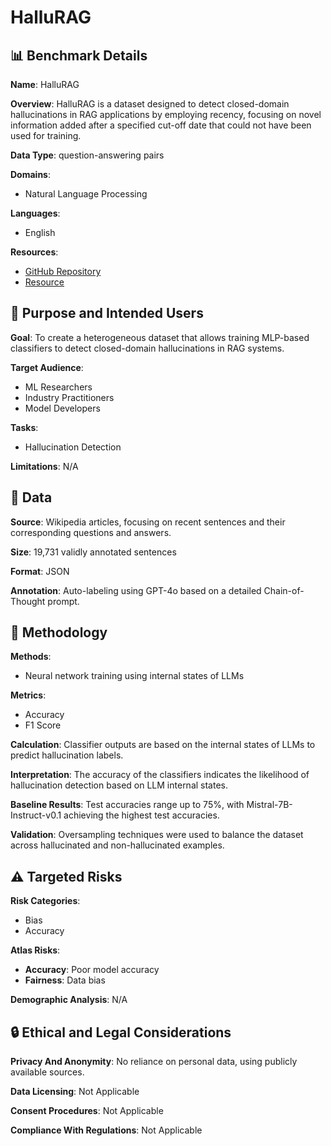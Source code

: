 # HalluRAG

## 📊 Benchmark Details

**Name**: HalluRAG

**Overview**: HalluRAG is a dataset designed to detect closed-domain hallucinations in RAG applications by employing recency, focusing on novel information added after a specified cut-off date that could not have been used for training.

**Data Type**: question-answering pairs

**Domains**:
- Natural Language Processing

**Languages**:
- English

**Resources**:
- [GitHub Repository](https://github.com/F4biian/HalluRAG)
- [Resource](https://miami.uni-muenster.de/Record/10.17879%2F84958668505/Details)

## 🎯 Purpose and Intended Users

**Goal**: To create a heterogeneous dataset that allows training MLP-based classifiers to detect closed-domain hallucinations in RAG systems.

**Target Audience**:
- ML Researchers
- Industry Practitioners
- Model Developers

**Tasks**:
- Hallucination Detection

**Limitations**: N/A

## 💾 Data

**Source**: Wikipedia articles, focusing on recent sentences and their corresponding questions and answers.

**Size**: 19,731 validly annotated sentences

**Format**: JSON

**Annotation**: Auto-labeling using GPT-4o based on a detailed Chain-of-Thought prompt.

## 🔬 Methodology

**Methods**:
- Neural network training using internal states of LLMs

**Metrics**:
- Accuracy
- F1 Score

**Calculation**: Classifier outputs are based on the internal states of LLMs to predict hallucination labels.

**Interpretation**: The accuracy of the classifiers indicates the likelihood of hallucination detection based on LLM internal states.

**Baseline Results**: Test accuracies range up to 75%, with Mistral-7B-Instruct-v0.1 achieving the highest test accuracies.

**Validation**: Oversampling techniques were used to balance the dataset across hallucinated and non-hallucinated examples.

## ⚠️ Targeted Risks

**Risk Categories**:
- Bias
- Accuracy

**Atlas Risks**:
- **Accuracy**: Poor model accuracy
- **Fairness**: Data bias

**Demographic Analysis**: N/A

## 🔒 Ethical and Legal Considerations

**Privacy And Anonymity**: No reliance on personal data, using publicly available sources.

**Data Licensing**: Not Applicable

**Consent Procedures**: Not Applicable

**Compliance With Regulations**: Not Applicable
